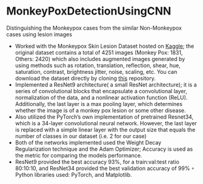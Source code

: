 # MonkeyPoxDetectionUsingCNN
Distinguishing the Monkeypox cases from the similar Non-Monkeypox cases using lesion images
- Worked with the Monkeypox Skin Lesion Dataset hosted on [Kaggle](https://www.kaggle.com/datasets/nafin59/monkeypox-skin-lesion-dataset); the original dataset contains a total of 4251 images
(Monkey Pox: 1831, Others: 2420) which also includes augmented images generated by using methods such as rotation,
translation, reflection, shear, hue, saturation, contrast, brightness jitter, noise, scaling, etc. You can download the dataset directly by cloning [this](https://github.com/Sirsho1997/MonkeyPoxDetectionUsingCNN) repository.
- Implemented a ResNet9 architecture( a small ResNet architecture); it is a series of convolutional blocks that encapsulate
a convolutional layer, normalization of the data, and a nonlinear activation function (ReLU). Additionally, the last layer
is a max pooling layer, which determines whether the image is of a monkey pox lesion or some other disease.
- Also utilized the PyTorch’s own implementation of pretrained Resnet34, which is a 34-layer convolutional neural
network. However, the last layer is replaced with a simple linear layer with the output size that equals the number of
classes in our dataset (i.e. 2 for our case)
- Both of the networks implemented used the Weight Decay Regularization technique and the Adam Optimizer; Accuracy
is used as the metric for comparing the models performance.
- ResNet9 provided the best accuracy 93%, for a train:val:test ratio 80:10:10, and ResNet34 provided the best validation
accuracy of 99%
◦ Python libraries used: PyTorch, and Matplotlib.

